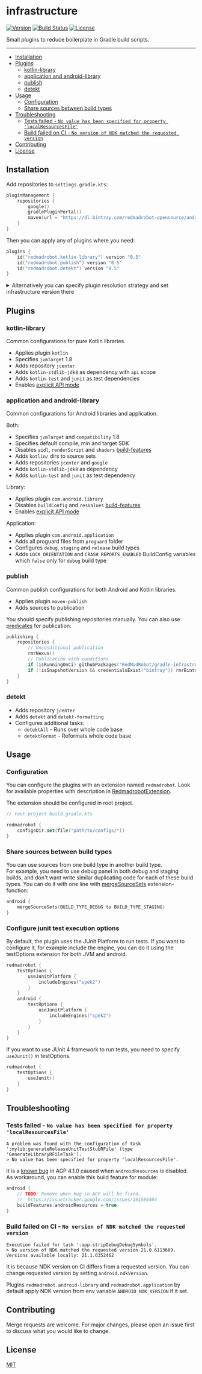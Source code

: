 # infrastructure <GitHub path="RedMadRobot/gradle-infrastructure"/>
[![Version](https://img.shields.io/bintray/v/redmadrobot-opensource/android/infrastructure?style=flat-square)][bintray] [![Build Status](https://img.shields.io/github/workflow/status/RedMadRobot/gradle-infrastructure/CI/main?style=flat-square)][ci] [![License](https://img.shields.io/github/license/RedMadRobot/gradle-infrastructure?style=flat-square)][license]

Small plugins to reduce boilerplate in Gradle build scripts.

---
<!-- START doctoc generated TOC please keep comment here to allow auto update -->
<!-- DON'T EDIT THIS SECTION, INSTEAD RE-RUN doctoc TO UPDATE -->


- [Installation](#installation)
- [Plugins](#plugins)
  - [kotlin-library](#kotlin-library)
  - [application and android-library](#application-and-android-library)
  - [publish](#publish)
  - [detekt](#detekt)
- [Usage](#usage)
  - [Configuration](#configuration)
  - [Share sources between build types](#share-sources-between-build-types)
- [Troubleshooting](#troubleshooting)
  - [Tests failed - `No value has been specified for property 'localResourcesFile'`](#tests-failed---no-value-has-been-specified-for-property-localresourcesfile)
  - [Build failed on CI - `No version of NDK matched the requested version`](#build-failed-on-ci---no-version-of-ndk-matched-the-requested-version)
- [Contributing](#contributing)
- [License](#license)

<!-- END doctoc generated TOC please keep comment here to allow auto update -->

## Installation

Add repositories to `settings.gradle.kts`:
```kotlin
pluginManagement {
    repositories {
        google()
        gradlePluginPortal()
        maven(url = "https://dl.bintray.com/redmadrobot-opensource/android")
    }
}
```

Then you can apply any of plugins where you need:
```kotlin
plugins {
    id("redmadrobot.kotlin-library") version "0.5"
    id("redmadrobot.publish") version "0.5"
    id("redmadrobot.detekt") version "0.5"
}
```

<details>
  <summary>Alternatively you can specify plugin resolution strategy and set infrastructure version there</summary>

```kotlin
// settings.gradle.kts
pluginManagement {
    //...

    resolutionStrategy {
        eachPlugin {
            if (requested.id.namespace == "redmadrobot") {
                useModule("com.redmadrobot.build:infrastructure:0.5")
            }
        }
    }
}

// build.gradle.kts
plugins {
    id("redmadrobot.kotlin-library")
    id("redmadrobot.publish")
    id("redmadrobot.detekt")
}
```
</details>

## Plugins

### kotlin-library

Common configurations for pure Kotlin libraries.

- Applies plugin `kotlin`
- Specifies `jvmTarget` 1.8
- Adds repository `jcenter`
- Adds `kotlin-stdlib-jdk8` as dependency with `api` scope
- Adds `kotlin-test` and `junit` as test dependencies
- Enables [explicit API mode][explicit-api]

### application and android-library

Common configurations for Android libraries and application.

Both:
- Specifies `jvmTarget` and `compatibility` 1.8
- Specifies default compile, min and target SDK
- Disables `aidl`, `renderScript` and `shaders` [build-features]
- Adds `kotlin/` dirs to source sets
- Adds repositories `jcenter` and `google`
- Adds `kotlin-stdlib-jdk8` as dependency
- Adds `kotlin-test` and `junit` as test dependency

Library:
- Applies plugin `com.android.library`
- Disables `buildConfig` and `resValues` [build-features] 
- Enables [explicit API mode][explicit-api]

Application:
- Applies plugin `com.android.application`
- Adds all proguard files from `proguard` folder
- Configures `debug`, `staging` and `release` build types
- Adds `LOCK_ORIENTATION` and `CRASH_REPORTS_ENABLED` BuildConfig variables which `false` only for `debug` build type

### publish

Common publish configurations for both Android and Kotlin libraries.

- Applies plugin `maven-publish`
- Adds sources to publication

You should specify publishing repositories manually. You can also use [predicates] for publication:
```kotlin
publishing {
    repositories {
        // Unconditional publication
        rmrNexus()
        // Publication with conditions
        if (isRunningOnCi) githubPackages("RedMadRobot/gradle-infrastructure")
        if (!isSnapshotVersion && credentialsExist("bintray")) rmrBintray("infrastructure")
    }
}
```

### detekt

- Adds repository `jcenter`
- Adds `detekt` and `detekt-formatting`
- Configures additional tasks:
  - `detektAll` - Runs over whole code base
  - `detektFormat` - Reformats whole code base

## Usage

### Configuration

You can configure the plugins with an extension named `redmadrobot`.
Look for available properties with description in [RedmadrobotExtension].

The extension should be configured in root project.
```kotlin
// root project build.gradle.kts

redmadrobot {
    configsDir.set(file("path/to/configs/"))
}
```

### Share sources between build types

You can use sources from one build type in another build type.  
For example, you need to use debug panel in both debug and staging builds, and don't want write similar duplicating code for each of these build types.
You can do it with one line with [mergeSourceSets] extension-function:
```kotlin
android {
    mergeSourceSets(BUILD_TYPE_DEBUG to BUILD_TYPE_STAGING)
}
```

### Configure junit test execution options

By default, the plugin uses the JUnit Platform to run tests.
If you want to configure it, for example include the engine, you can do it using the testOptions extension for both JVM and android.
```kotlin
redmadrobot {
    testOptions {
        useJunitPlatform {
            includeEngines("spek2")
        }
    }
    android {
        testOptions {
            useJunitPlatform {
                includeEngines("spek2")
            }
        }
    }
}
```

If you want to use JUnit 4 framework to run tests, you need to specify `useJunit()` in testOptions.
```kotlin
redmadrobot {
    testOptions {
        useJunit()
    }
}
```

## Troubleshooting

### Tests failed - `No value has been specified for property 'localResourcesFile'`

```
A problem was found with the configuration of task ':mylib:generateReleaseUnitTestStubRFile' (type 'GenerateLibraryRFileTask').
> No value has been specified for property 'localResourcesFile'.
```

It is a [known bug](https://issuetracker.google.com/issues/161586464) in AGP 4.1.0 caused when `androidResources` is disabled.
As workaround, you can enable this build feature for module:
```kotlin
android {
    // TODO: Remove when bug in AGP will be fixed.
    //  https://issuetracker.google.com/issues/161586464
    buildFeatures.androidResources = true
}
```

### Build failed on CI - `No version of NDK matched the requested version`

```
Execution failed for task ':app:stripDebugDebugSymbols'.
> No version of NDK matched the requested version 21.0.6113669. Versions available locally: 21.1.6352462
```

It is because NDK version on CI differs from a requested version.
You can change requested version by setting `android.ndkVersion`.

Plugins `redmadrobot.android-library` and `redmadrobot.application` by default apply NDK version from env variable `ANDROID_NDK_VERSION` if it set.

## Contributing
Merge requests are welcome.
For major changes, please open an issue first to discuss what you would like to change.

## License

[MIT][license]

[RedmadrobotExtension]: src/main/kotlin/extension/RedmadrobotExtension.kt
[predicates]: src/main/kotlin/extension/PublishingPredicates.kt
[mergeSourceSets]: src/main/kotlin/extension/SourceSets.kt

[bintray]: https://bintray.com/redmadrobot-opensource/android/infrastructure
[ci]: https://github.com/RedMadRobot/gradle-infrastructure/actions
[license]: LICENSE

[build-features]: https://developer.android.com/reference/tools/gradle-api/com/android/build/api/dsl/BuildFeatures
[explicit-api]: https://kotlinlang.org/docs/reference/whatsnew14.html#explicit-api-mode-for-library-authors

